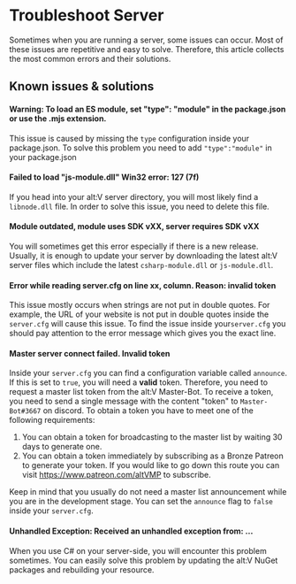 # Troubleshoot Server

Sometimes when you are running a server, some issues can occur. Most of these issues are repetitive and easy to solve. Therefore, this article collects the most common errors and their solutions.

## Known issues & solutions

#### Warning: To load an ES module, set "type": "module" in the package.json or use the .mjs extension.

This issue is caused by missing the `type` configuration inside your package.json. To solve this problem you need to add `"type":"module"` in your package.json

#### Failed to load "js-module.dll" Win32 error: 127 (7f) 

If you head into your alt:V server directory, you will most likely find a `libnode.dll` file. In order to solve this issue, you need to delete this file.

#### Module outdated, module uses SDK vXX, server requires SDK vXX

You will sometimes get this error especially if there is a new release. Usually, it is enough to update your server by downloading the latest alt:V server files which include the latest `csharp-module.dll` or `js-module.dll`.

#### Error while reading server.cfg on line xx, column. Reason: invalid token

This issue mostly occurs when strings are not put in double quotes. For example, the URL of your website is not put in double quotes inside the `server.cfg` will cause this issue. To find the issue inside your`server.cfg` you should pay attention to the error message which gives you the exact line.

#### Master server connect failed. Invalid token

Inside your `server.cfg` you can find a configuration variable called `announce`. If this is set to `true`, you will need a **valid** token. Therefore, you need to request a master list token from the alt:V Master-Bot. To receive a token, you need to send a single message with the content "token" to `Master-Bot#3667` on discord. To obtain a token you have to meet one of the following requirements:  
1. You can obtain a token for broadcasting to the master list by waiting 30 days to generate one.
2. You can obtain a token immediately by subscribing as a Bronze Patreon to generate your token. If you would like to go down this route you can visit https://www.patreon.com/altVMP to subscribe.

Keep in mind that you usually do not need a master list announcement while you are in the development stage. You can set the `announce` flag to `false` inside your `server.cfg`.

#### Unhandled Exception: Received an unhandled exception from: ... 

When you use C# on your server-side, you will encounter this problem sometimes. You can easily solve this problem by updating the alt:V NuGet packages and rebuilding your resource.